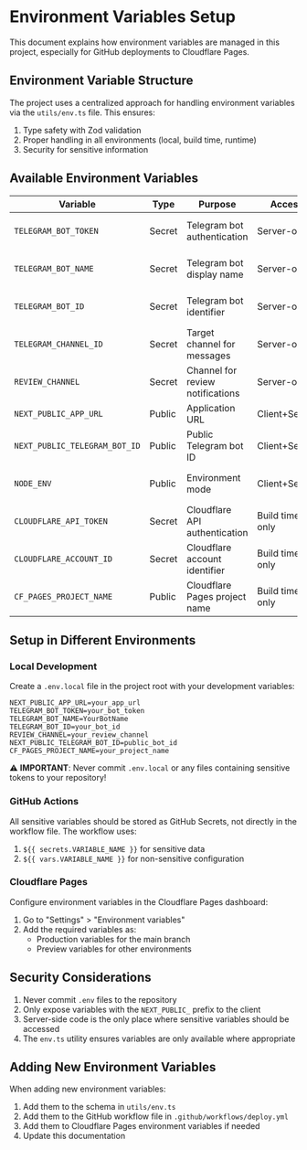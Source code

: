 # Environment Variables Setup

This document explains how environment variables are managed in this project, especially for GitHub deployments to Cloudflare Pages.

## Environment Variable Structure

The project uses a centralized approach for handling environment variables via the `utils/env.ts` file. This ensures:

1. Type safety with Zod validation
2. Proper handling in all environments (local, build time, runtime)
3. Security for sensitive information

## Available Environment Variables

| Variable | Type | Purpose | Access | Required |
|----------|------|---------|--------|----------|
| `TELEGRAM_BOT_TOKEN` | Secret | Telegram bot authentication | Server-only | Yes, for Telegram features |
| `TELEGRAM_BOT_NAME` | Secret | Telegram bot display name | Server-only | Yes, for Telegram features |
| `TELEGRAM_BOT_ID` | Secret | Telegram bot identifier | Server-only | Yes, for Telegram features |
| `TELEGRAM_CHANNEL_ID` | Secret | Target channel for messages | Server-only | Yes, for Telegram features |
| `REVIEW_CHANNEL` | Secret | Channel for review notifications | Server-only | Yes, for review features |
| `NEXT_PUBLIC_APP_URL` | Public | Application URL | Client+Server | No, defaults to empty |
| `NEXT_PUBLIC_TELEGRAM_BOT_ID` | Public | Public Telegram bot ID | Client+Server | No, defaults to empty |
| `NODE_ENV` | Public | Environment mode | Client+Server | No, defaults to 'development' |
| `CLOUDFLARE_API_TOKEN` | Secret | Cloudflare API authentication | Build time only | Yes, for deployment |
| `CLOUDFLARE_ACCOUNT_ID` | Secret | Cloudflare account identifier | Build time only | Yes, for deployment |
| `CF_PAGES_PROJECT_NAME` | Public | Cloudflare Pages project name | Build time only | Yes, for deployment |

## Setup in Different Environments

### Local Development

Create a `.env.local` file in the project root with your development variables:

```
NEXT_PUBLIC_APP_URL=your_app_url
TELEGRAM_BOT_TOKEN=your_bot_token
TELEGRAM_BOT_NAME=YourBotName
TELEGRAM_BOT_ID=your_bot_id
REVIEW_CHANNEL=your_review_channel
NEXT_PUBLIC_TELEGRAM_BOT_ID=public_bot_id
CF_PAGES_PROJECT_NAME=your_project_name
```

⚠️ **IMPORTANT**: Never commit `.env.local` or any files containing sensitive tokens to your repository!

### GitHub Actions

All sensitive variables should be stored as GitHub Secrets, not directly in the workflow file. The workflow uses:

1. `${{ secrets.VARIABLE_NAME }}` for sensitive data
2. `${{ vars.VARIABLE_NAME }}` for non-sensitive configuration

### Cloudflare Pages

Configure environment variables in the Cloudflare Pages dashboard:
1. Go to "Settings" > "Environment variables"
2. Add the required variables as:
   - Production variables for the main branch
   - Preview variables for other environments

## Security Considerations

1. Never commit `.env` files to the repository
2. Only expose variables with the `NEXT_PUBLIC_` prefix to the client
3. Server-side code is the only place where sensitive variables should be accessed
4. The `env.ts` utility ensures variables are only available where appropriate

## Adding New Environment Variables

When adding new environment variables:

1. Add them to the schema in `utils/env.ts`
2. Add them to the GitHub workflow file in `.github/workflows/deploy.yml`
3. Add them to Cloudflare Pages environment variables if needed
4. Update this documentation